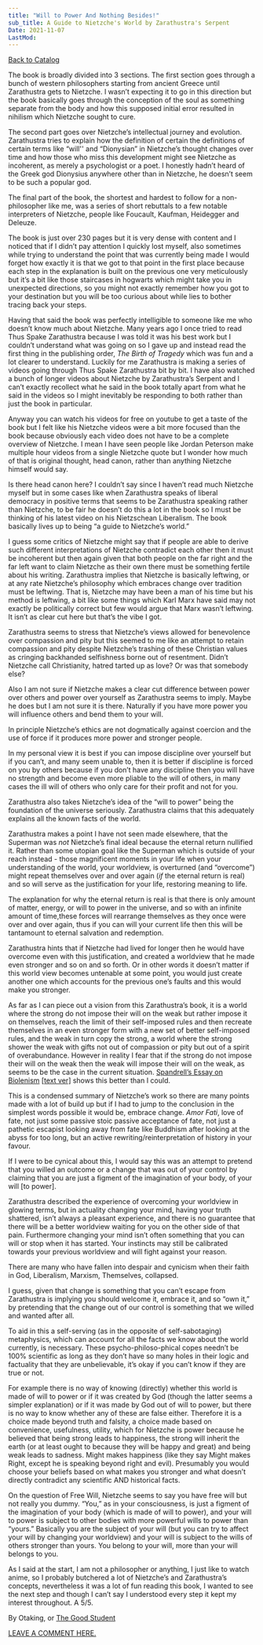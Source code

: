 ```yaml
---
title: "Will to Power And Nothing Besides!"
sub_title: A Guide to Nietzche's World by Zarathustra's Serpent
Date: 2021-11-07
LastMod:
---
```


[Back to Catalog](https://otaking.xyz/index.html)

The book is broadly divided into 3 sections. The first section goes through a bunch of western philosophers starting from ancient Greece until Zarathustra gets to Nietzche. I wasn’t expecting it to go in this direction but the book basically goes through the conception of the soul as something separate from the body and how this supposed initial error resulted in nihilism which Nietzche sought to cure.

The second part goes over Nietzche’s intellectual journey and evolution. Zarathustra tries to explain how the definition of certain the definitions of certain terms like “will'' and “Dionysian” in Nietzche’s thought changes over time and how those who miss this development might see Nietzche as incoherent, as merely a psychologist or a poet. I honestly hadn’t heard of the Greek god Dionysius anywhere other than in Nietzche, he doesn’t seem to be such a popular god.

The final part of the book, the shortest and hardest to follow for a non-philosopher like me, was a series of short rebuttals to a few notable interpreters of Nietzche, people like Foucault, Kaufman, Heidegger and Deleuze.

The book is just over 230 pages but it is very dense with content and I noticed that if I didn’t pay attention I quickly lost myself, also sometimes while trying to understand the point that was currently being made I would forget how exactly it is that we got to that point in the first place because each step in the explanation is built on the previous one very meticulously but it’s a bit like those staircases in hogwarts which might take you in unexpected directions, so you might not exactly remember how you got to your destination but you will be too curious about while lies to bother tracing back your steps.

Having that said the book was perfectly intelligible to someone like me who doesn’t know much about Nietzche. Many years ago I once tried to read Thus Spake Zarathustra because I was told it was his best work but I couldn’t understand what was going on so I gave up and instead read the first thing in the publishing order, *The Birth of Tragedy* which was fun and a lot clearer to understand. Luckily for me Zarathustra is making a series of videos going through Thus Spake Zarathustra bit by bit. I have also watched a bunch of longer videos about Nietzche by Zarathustra’s Serpent and I can’t exactly recollect what he said in the book totally apart from what he said in the videos so I might inevitably be responding to both rather than just the book in particular.

Anyway you can watch his videos for free on youtube to get a taste of the book but I felt like his Nietzche videos were a bit more focused than the book because obviously each video does not have to be a complete overview of Nietzche. I mean I have seen people like Jordan Peterson make multiple hour videos from a single Nietzche quote but I wonder how much of that is original thought, head canon, rather than anything Nietzche himself would say.

Is there head canon here? I couldn’t say since I haven’t read much Nietzche myself but in some cases like when Zarathustra speaks of liberal democracy in positive terms that seems to be Zarathustra speaking rather than Nietzche, to be fair he doesn’t do this a lot in the book so I must be thinking of his latest video on his Nietzschean Liberalism. The book basically lives up to being “a guide to Nietzche’s world.”

I guess some critics of Nietzche might say that if people are able to derive such different interpretations of Nietzche contradict each other then it must be incoherent but then again given that both people on the far right and the far left want to claim Nietzche as their own there must be something fertile about his writing. Zarathustra implies that Nietzche is basically leftwing, or at any rate Nietzche’s philosophy which embraces change over tradition must be leftwing. That is, Nietzche may have been a man of his time but his method is leftwing, a bit like some things which Karl Marx have said may not exactly be politically correct but few would argue that Marx wasn’t leftwing. It isn’t as clear cut here but that’s the vibe I got.

Zarathustra seems to stress that Nietzche’s views allowed for benevolence over compassion and pity but this seemed to me like an attempt to retain compassion and pity despite Nietzche’s trashing of these Christian values as cringing backhanded selfishness borne out of resentment. Didn’t Nietzche call Christianity, hatred tarted up as love? Or was that somebody else?

Also I am not sure if Nietzche makes a clear cut difference between power over others and power over yourself as Zarathustra seems to imply. Maybe he does but I am not sure it is there. Naturally if you have more power you will influence others and bend them to your will.

In principle Nietzche’s ethics are not dogmatically against coercion and the use of force if it produces more power and stronger people.

In my personal view it is best if you can impose discipline over yourself but if you can’t, and many seem unable to, then it is better if discipline is forced on you by others because if you don’t have any discipline then you will have no strength and become even more pliable to the will of others, in many cases the ill will of others who only care for their profit and not for you.

Zarathustra also takes Nietzche’s idea of the “will to power” being the foundation of the universe seriously. Zarathustra claims that this adequately explains all the known facts of the world.

Zarathustra makes a point I have not seen made elsewhere, that the Superman was *not* Nietzche’s final ideal because the eternal return nullified it. Rather than some utopian goal like the Superman which is outside of your reach instead - those magnificent moments in your life when your understanding of the world, your worldview, is overturned (and “overcome”) might repeat themselves over and over again (*if* the eternal return is real) and so will serve as the justification for your life, restoring meaning to life.

The explanation for why the eternal return is real is that there is only amount of matter, energy, or will to power in the universe, and so with an infinite amount of time,these forces will rearrange themselves as they once were over and over again, thus if you can will your current life then this will be tantamount to eternal salvation and redemption.

Zarathustra hints that if Nietzche had lived for longer then he would have overcome even with this justification, and created a worldview that he made even stronger and so on and so forth. Or in other words it doesn’t matter if this world view becomes untenable at some point, you would just create another one which accounts for the previous one’s faults and this would make you stronger.

As far as I can piece out a vision from this Zarathustra’s book, it is a world where the strong do not impose their will on the weak but rather impose it on themselves, reach the limit of their self-imposed rules and then recreate themselves in an even stronger form with a new set of better self-imposed rules, and the weak in turn copy the strong, a world where the strong shower the weak with gifts not out of compassion or pity but out of a spirit of overabundance. However in reality I fear that if the strong do not impose their will on the weak then the weak will impose their will on the weak, as seems to be the case in the current situation. [Spandrell’s Essay on Biolenism](https://www.google.com/url?q=https://www.youtube.com/watch?v%3DqZvjNJxzevM&sa=D&source=editors&ust=1636330053611000&usg=AOvVaw0Spy_5kPrL4ad2JNN7FpmY) [[text ver\]](https://www.google.com/url?q=https://spandrell.com/2017/11/14/biological-leninism/&sa=D&source=editors&ust=1636330053612000&usg=AOvVaw21sr-tJbibapVgIURt5AjP) shows this better than I could.

This is a condensed summary of Nietzche’s work so there are many points made with a lot of build up but if I had to jump to the conclusion in the simplest words possible it would be, embrace change. *Amor Fati*, love of fate, not just some passive stoic passive acceptance of fate, not just a pathetic escapist looking away from fate like Buddhism after looking at the abyss for too long, but an active rewriting/reinterpretation of history in your favour.

If I were to be cynical about this, I would say this was an attempt to pretend that you willed an outcome or a change that was out of your control by claiming that you are just a figment of the imagination of your body, of your will [to power].

Zarathustra described the experience of overcoming your worldview in glowing terms, but in actuality changing your mind, having your truth shattered, isn’t always a pleasant experience, and there is no guarantee that there will be a better worldview waiting for you on the other side of that pain. Furthermore changing your mind isn’t often something that you can will or stop when it has started. Your instincts may still be calibrated towards your previous worldview and will fight against your reason.

There are many who have fallen into despair and cynicism when their faith in God, Liberalism, Marxism, Themselves, collapsed.

I guess, given that change is something that you can’t escape from Zarathustra is implying you should welcome it, embrace it, and so “own it,” by pretending that the change out of our control is something that we willed and wanted after all.

To aid in this a self-serving (as in the opposite of self-sabotaging) metaphysics, which can account for all the facts we know about the world currently, is necessary. These psycho-philoso-phical copes needn’t be 100% scientific as long as they don’t have so many holes in their logic and factuality  that they are unbelievable, it’s okay if you can’t know if they are true or not.

For example there is no way of knowing (directly) whether this world is made of will to power or if it was created by God (though the latter seems a simpler explanation) or if it was made by God out of will to power, but there is no way to know whether any of these are false either. Therefore it is a choice made beyond truth and falsity, a choice made based on convenience, usefulness, utility, which for Nietzche is power because he believed that being strong leads to happiness, the strong will inherit the earth (or at least ought to because they will be happy and great) and being weak leads to sadness. Might makes happiness (like they say Might makes Right, except he is speaking beyond right and evil). Presumably you would choose your beliefs based on what makes you stronger and what doesn’t directly contradict any scientific AND historical facts.

On the question of Free Will, Nietzche seems to say you have free will but not really you dummy. “You,” as in your consciousness, is just a figment of the imagination of your body (which is made of will to power), and your will to power is subject to other bodies with more powerful wills to power than “yours.” Basically  you are the subject of your will (but you can try to affect your will by changing your worldview) and your will is subject to the wills of others stronger than yours. You belong to your will, more than your will belongs to you.

As I said at the start, I am not a philosopher or anything, I just like to watch anime, so I probably butchered a lot of Nietzche’s and Zarathustra’s concepts, nevertheless it was a lot of fun reading this book, I wanted to see the next step and though I can’t say I understood every step it kept my interest throughout. A 5/5.

By Otaking, or [The Good Student](https://www.youtube.com/channel/UCA4gWcOoz_FXrtTEemTOtfw?view_as=subscriber/videos)

[LEAVE A COMMENT HERE.](http://otaking.bbs.fc2.com/)
